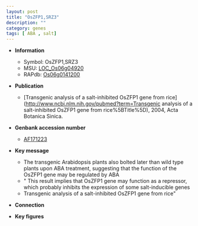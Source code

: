 ```yaml
---
layout: post
title: "OsZFP1,SRZ3"
description: ""
category: genes
tags: [ ABA , salt]
---
```


* **Information**  
    + Symbol: OsZFP1,SRZ3  
    + MSU: [LOC_Os06g04920](http://rice.plantbiology.msu.edu/cgi-bin/ORF_infopage.cgi?orf=LOC_Os06g04920)  
    + RAPdb: [Os06g0141200](http://rapdb.dna.affrc.go.jp/viewer/gbrowse_details/irgsp1?name=Os06g0141200)  

* **Publication**  
    + [Transgenic analysis of a salt-inhibited OsZFP1 gene from rice](http://www.ncbi.nlm.nih.gov/pubmed?term=Transgenic analysis of a salt-inhibited OsZFP1 gene from rice%5BTitle%5D), 2004, Acta Botanica Sinica.

* **Genbank accession number**  
    + [AF171223](http://www.ncbi.nlm.nih.gov/nuccore/AF171223)

* **Key message**  
    + The transgenic Arabidopsis plants also bolted later than wild type plants upon ABA treatment, suggesting that the function of the OsZFP1 gene may be regulated by ABA
    + " This result implies that OsZFP1 gene may function as a repressor, which probably inhibits the expression of some salt-inducible genes
    + Transgenic analysis of a salt-inhibited OsZFP1 gene from rice"

* **Connection**  

* **Key figures**  


